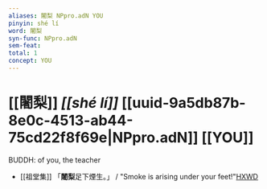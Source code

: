 ```yaml
---
aliases: 闍梨 NPpro.adN YOU
pinyin: shé lí
word: 闍梨
syn-func: NPpro.adN
sem-feat: 
total: 1
concept: YOU 
---
```

# [[闍梨]] *[[shé lí]]*  [[uuid-9a5db87b-8e0c-4513-ab44-75cd22f8f69e|NPpro.adN]] [[YOU]]
BUDDH: of you, the teacher
 - [[祖堂集]] 「**闍梨**足下煙生。」 / "Smoke is arising under your feet!"[HXWD](https://hxwd.org/textview.html?location=KR6q0002_Yan_008-2128a.42)